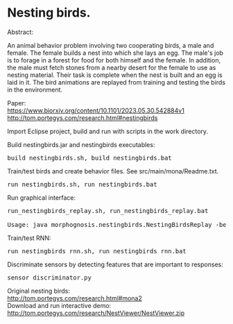 # Nesting birds.

Abstract:

An animal behavior problem involving two cooperating birds, a male and female.
The female builds a nest into which she lays an egg. The male's job is to forage in a forest for food for both himself
and the female. In addition, the male must fetch stones from a nearby desert for the female to use as nesting material.
Their task is complete when the nest is built and an egg is laid in it. The bird animations are replayed from
training and testing the birds in the environment.

Paper:
<br>https://www.biorxiv.org/content/10.1101/2023.05.30.542884v1
<br>http://tom.portegys.com/research.html#nestingbirds

Import Eclipse project, build and run with scripts in the work directory.

Build nestingbirds.jar and nestingbirds executables:
<pre>build_nestingbirds.sh, build_nestingbirds.bat</pre>

Train/test birds and create behavior files. See src/main/mona/Readme.txt.
<pre>run_nestingbirds.sh, run_nestingbirds.bat</pre>

Run graphical interface:
<pre>
run_nestingbirds_replay.sh, run_nestingbirds_replay.bat

Usage: java morphognosis.nestingbirds.NestingBirdsReplay -behaviorFile file_name
</pre>

Train/test RNN:
<pre>
run_nestingbirds_rnn.sh, run_nestingbirds_rnn.bat
</pre>

Discriminate sensors by detecting features that are important to responses:
<pre>
sensor_discriminator.py
</pre>

Original nesting birds:
<br>http://tom.portegys.com/research.html#mona2
<br>Download and run interactive demo: http://tom.portegys.com/research/NestViewer/NestViewer.zip
